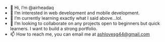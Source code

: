 - 👋 Hi, I’m @airheadaq
- 👀 I’m interested in web development and mobile development.
- 🌱 I’m currently learning exactly what I said above...lol.
- 💞️ I’m looking to collaborate on any projects open to beginners but quick learners. I want to build a strong portfolio. 
- 📫 How to reach me, you can email me at ashlovesg44@gmail.com

<!---
airheadaq/airheadaq is a ✨ special ✨ repository because its `README.md` (this file) appears on your GitHub profile.
You can click the Preview link to take a look at your changes.
--->
